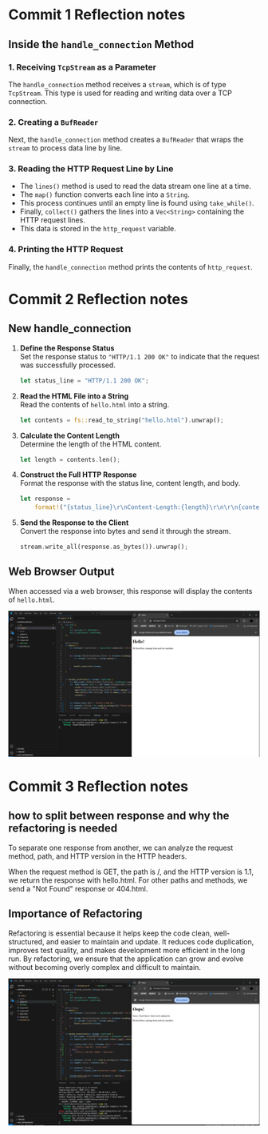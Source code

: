 # Commit 1 Reflection notes

## Inside the `handle_connection` Method  

### 1. Receiving `TcpStream` as a Parameter  
The `handle_connection` method receives a `stream`, which is of type `TcpStream`. This type is used for reading and writing data over a TCP connection.  

### 2. Creating a `BufReader`  
Next, the `handle_connection` method creates a `BufReader` that wraps the `stream` to process data line by line.  

### 3. Reading the HTTP Request Line by Line  
- The `lines()` method is used to read the data stream one line at a time.  
- The `map()` function converts each line into a `String`.  
- This process continues until an empty line is found using `take_while()`.  
- Finally, `collect()` gathers the lines into a `Vec<String>` containing the HTTP request lines.  
- This data is stored in the `http_request` variable.  

### 4. Printing the HTTP Request  
Finally, the `handle_connection` method prints the contents of `http_request`.  

# Commit 2 Reflection notes

##  New handle_connection

1. **Define the Response Status**  
   Set the response status to `"HTTP/1.1 200 OK"` to indicate that the request was successfully processed.

    ```rust
    let status_line = "HTTP/1.1 200 OK";
    ``` 

2. **Read the HTML File into a String**  
   Read the contents of `hello.html` into a string.
 
    ```rust
    let contents = fs::read_to_string("hello.html").unwrap();
    ``` 

3. **Calculate the Content Length**  
   Determine the length of the HTML content.

    ```rust
    let length = contents.len();
    ``` 

4. **Construct the Full HTTP Response**  
   Format the response with the status line, content length, and body.

    ```rust
    let response =
        format!("{status_line}\r\nContent-Length:{length}\r\n\r\n{contents}");
    ``` 

5. **Send the Response to the Client**  
   Convert the response into bytes and send it through the stream.

    ```rust
    stream.write_all(response.as_bytes()).unwrap();
    ``` 

## Web Browser Output
When accessed via a web browser, this response will display the contents of `hello.html`.

![alt text](image.png)

# Commit 3 Reflection notes

## how to split between response and why the refactoring is needed

To separate one response from another, we can analyze the request method, path, and HTTP version in the HTTP headers.

When the request method is GET, the path is /, and the HTTP version is 1.1, we return the response with hello.html. For other paths and methods, we send a "Not Found" response or 404.html.

## Importance of Refactoring

Refactoring is essential because it helps keep the code clean, well-structured, and easier to maintain and update. It reduces code duplication, improves test quality, and makes development more efficient in the long run. By refactoring, we ensure that the application can grow and evolve without becoming overly complex and difficult to maintain.

![alt text](image2.jpg)